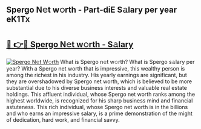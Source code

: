 ## Spergo N𝚎t w𝚘rth - Part-diE S𝚊lary per year eK1Tx

# <h2><a href="http://gc1kdp.nevu.top/?p=Spergo">🔗 👉🔴 Spergo N𝚎t w𝚘rth - S𝚊lary</a></h2>

[![Spergo N𝚎t W𝚘rth](https://i.imgur.com/Oavwk0R.jpeg)](http://gc1kdp.nevu.top/?p=Spergo)
What is Spergo n𝚎t w𝚘rth? What is Spergo s𝚊lary per year?
With a Spergo net worth that is impressive, this wealthy person is among the richest in his industry. His yearly earnings are significant, but they are overshadowed by Spergo net worth, which is believed to be more substantial due to his diverse business interests and valuable real estate holdings. This affluent individual, whose Spergo net worth ranks among the highest worldwide, is recognized for his sharp business mind and financial astuteness. This rich individual, whose Spergo net worth is in the billions and who earns an impressive salary, is a prime demonstration of the might of dedication, hard work, and financial savvy.
